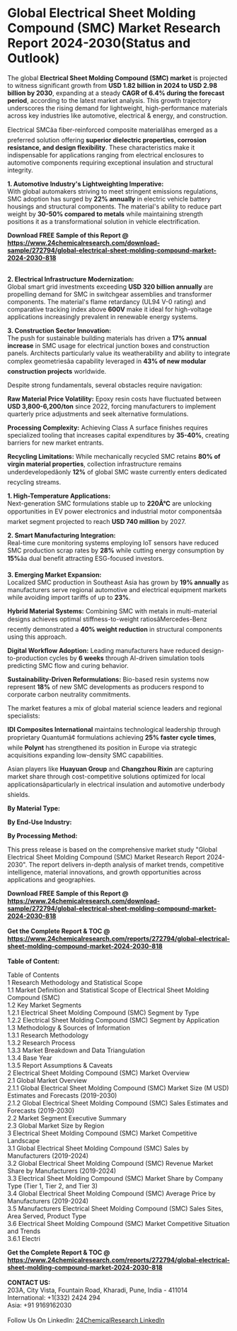 <h1>Global Electrical Sheet Molding Compound (SMC) Market Research Report 2024-2030(Status and Outlook)</h1><p>The global <strong>Electrical Sheet Molding Compound (SMC) market</strong> is projected to witness significant growth from <strong>USD 1.82 billion in 2024 to USD 2.98 billion by 2030</strong>, expanding at a steady <strong>CAGR of 6.4% during the forecast period</strong>, according to the latest market analysis. This growth trajectory underscores the rising demand for lightweight, high-performance materials across key industries like automotive, electrical &amp; energy, and construction.</p><p>Electrical SMCâa fiber-reinforced composite materialâhas emerged as a preferred solution offering <strong>superior dielectric properties, corrosion resistance, and design flexibility</strong>. These characteristics make it indispensable for applications ranging from electrical enclosures to automotive components requiring exceptional insulation and structural integrity.</p><p><strong>1. Automotive Industry's Lightweighting Imperative:</strong><br>
With global automakers striving to meet stringent emissions regulations, SMC adoption has surged by <strong>22% annually</strong> in electric vehicle battery housings and structural components. The material's ability to reduce part weight by <strong>30-50% compared to metals</strong> while maintaining strength positions it as a transformational solution in vehicle electrification.</p><div><b>Download FREE Sample of this Report @ 
            <a href="https://www.24chemicalresearch.com/download-sample/272794/global-electrical-sheet-molding-compound-market-2024-2030-818">
            https://www.24chemicalresearch.com/download-sample/272794/global-electrical-sheet-molding-compound-market-2024-2030-818</a></b></div><br><p><strong>2. Electrical Infrastructure Modernization:</strong><br>
Global smart grid investments exceeding <strong>USD 320 billion annually</strong> are propelling demand for SMC in switchgear assemblies and transformer components. The material's flame retardancy (UL94 V-0 rating) and comparative tracking index above <strong>600V</strong> make it ideal for high-voltage applications increasingly prevalent in renewable energy systems.</p><p><strong>3. Construction Sector Innovation:</strong><br>
The push for sustainable building materials has driven a <strong>17% annual increase</strong> in SMC usage for electrical junction boxes and construction panels. Architects particularly value its weatherability and ability to integrate complex geometriesâa capability leveraged in <strong>43% of new modular construction projects</strong> worldwide.</p><p>Despite strong fundamentals, several obstacles require navigation:</p><p><strong>Raw Material Price Volatility:</strong> Epoxy resin costs have fluctuated between <strong>USD 3,800-6,200/ton</strong> since 2022, forcing manufacturers to implement quarterly price adjustments and seek alternative formulations.</p><p><strong>Processing Complexity:</strong> Achieving Class A surface finishes requires specialized tooling that increases capital expenditures by <strong>35-40%</strong>, creating barriers for new market entrants.</p><p><strong>Recycling Limitations:</strong> While mechanically recycled SMC retains <strong>80% of virgin material properties</strong>, collection infrastructure remains underdevelopedâonly <strong>12%</strong> of global SMC waste currently enters dedicated recycling streams.</p><p><strong>1. High-Temperature Applications:</strong><br>
Next-generation SMC formulations stable up to <strong>220Â°C</strong> are unlocking opportunities in EV power electronics and industrial motor componentsâa market segment projected to reach <strong>USD 740 million</strong> by 2027.</p><p><strong>2. Smart Manufacturing Integration:</strong><br>
Real-time cure monitoring systems employing IoT sensors have reduced SMC production scrap rates by <strong>28%</strong> while cutting energy consumption by <strong>15%</strong>âa dual benefit attracting ESG-focused investors.</p><p><strong>3. Emerging Market Expansion:</strong><br>
Localized SMC production in Southeast Asia has grown by <strong>19% annually</strong> as manufacturers serve regional automotive and electrical equipment markets while avoiding import tariffs of up to <strong>23%</strong>.</p><p><strong>Hybrid Material Systems:</strong> Combining SMC with metals in multi-material designs achieves optimal stiffness-to-weight ratiosâMercedes-Benz recently demonstrated a <strong>40% weight reduction</strong> in structural components using this approach.</p><p><strong>Digital Workflow Adoption:</strong> Leading manufacturers have reduced design-to-production cycles by <strong>6 weeks</strong> through AI-driven simulation tools predicting SMC flow and curing behavior.</p><p><strong>Sustainability-Driven Reformulations:</strong> Bio-based resin systems now represent <strong>18%</strong> of new SMC developments as producers respond to corporate carbon neutrality commitments.</p><p>The market features a mix of global material science leaders and regional specialists:</p><p><strong>IDI Composites International</strong> maintains technological leadership through proprietary Quantumâ¢ formulations achieving <strong>25% faster cycle times</strong>, while <strong>Polynt</strong> has strengthened its position in Europe via strategic acquisitions expanding low-density SMC capabilities.</p><p>Asian players like <strong>Huayuan Group</strong> and <strong>Changzhou Rixin</strong> are capturing market share through cost-competitive solutions optimized for local applicationsâparticularly in electrical insulation and automotive underbody shields.</p><p><strong>By Material Type:</strong></p><p><strong>By End-Use Industry:</strong></p><p><strong>By Processing Method:</strong></p><p>This press release is based on the comprehensive market study "Global Electrical Sheet Molding Compound (SMC) Market Research Report 2024-2030". The report delivers in-depth analysis of market trends, competitive intelligence, material innovations, and growth opportunities across applications and geographies.</p><div><b>Download FREE Sample of this Report @ 
            <a href="https://www.24chemicalresearch.com/download-sample/272794/global-electrical-sheet-molding-compound-market-2024-2030-818">
            https://www.24chemicalresearch.com/download-sample/272794/global-electrical-sheet-molding-compound-market-2024-2030-818</a></b></div><br><div><b>Get the Complete Report & TOC @ 
            <a href="https://www.24chemicalresearch.com/reports/272794/global-electrical-sheet-molding-compound-market-2024-2030-818">
            https://www.24chemicalresearch.com/reports/272794/global-electrical-sheet-molding-compound-market-2024-2030-818</a></b></div><br>
            <b>Table of Content:</b><p>Table of Contents<br />
1 Research Methodology and Statistical Scope<br />
1.1 Market Definition and Statistical Scope of Electrical Sheet Molding Compound (SMC)<br />
1.2 Key Market Segments<br />
1.2.1 Electrical Sheet Molding Compound (SMC) Segment by Type<br />
1.2.2 Electrical Sheet Molding Compound (SMC) Segment by Application<br />
1.3 Methodology & Sources of Information<br />
1.3.1 Research Methodology<br />
1.3.2 Research Process<br />
1.3.3 Market Breakdown and Data Triangulation<br />
1.3.4 Base Year<br />
1.3.5 Report Assumptions & Caveats<br />
2 Electrical Sheet Molding Compound (SMC) Market Overview<br />
2.1 Global Market Overview<br />
2.1.1 Global Electrical Sheet Molding Compound (SMC) Market Size (M USD) Estimates and Forecasts (2019-2030)<br />
2.1.2 Global Electrical Sheet Molding Compound (SMC) Sales Estimates and Forecasts (2019-2030)<br />
2.2 Market Segment Executive Summary<br />
2.3 Global Market Size by Region<br />
3 Electrical Sheet Molding Compound (SMC) Market Competitive Landscape<br />
3.1 Global Electrical Sheet Molding Compound (SMC) Sales by Manufacturers (2019-2024)<br />
3.2 Global Electrical Sheet Molding Compound (SMC) Revenue Market Share by Manufacturers (2019-2024)<br />
3.3 Electrical Sheet Molding Compound (SMC) Market Share by Company Type (Tier 1, Tier 2, and Tier 3)<br />
3.4 Global Electrical Sheet Molding Compound (SMC) Average Price by Manufacturers (2019-2024)<br />
3.5 Manufacturers Electrical Sheet Molding Compound (SMC) Sales Sites, Area Served, Product Type<br />
3.6 Electrical Sheet Molding Compound (SMC) Market Competitive Situation and Trends<br />
3.6.1 Electri</p><div><b>Get the Complete Report & TOC @ 
            <a href="https://www.24chemicalresearch.com/reports/272794/global-electrical-sheet-molding-compound-market-2024-2030-818">
            https://www.24chemicalresearch.com/reports/272794/global-electrical-sheet-molding-compound-market-2024-2030-818</a></b></div><br><b>CONTACT US:</b><br>
            203A, City Vista, Fountain Road, Kharadi, Pune, India - 411014<br>
            International: +1(332) 2424 294<br>
            Asia: +91 9169162030 <br><br>
            Follow Us On LinkedIn: <a href="https://www.linkedin.com/company/24chemicalresearch/">24ChemicalResearch LinkedIn</a>